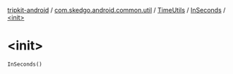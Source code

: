 [tripkit-android](../../../index.md) / [com.skedgo.android.common.util](../../index.md) / [TimeUtils](../index.md) / [InSeconds](index.md) / [&lt;init&gt;](./-init-.md)

# &lt;init&gt;

`InSeconds()`